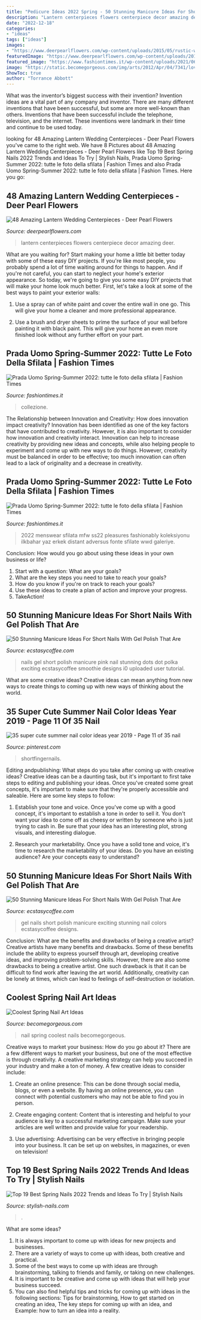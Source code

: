 ```yaml
---
title: "Pedicure Ideas 2022 Spring - 50 Stunning Manicure Ideas For Short Nails With Gel Polish That Are"
description: "Lantern centerpieces flowers centerpiece decor amazing deer"
date: "2022-12-18"
categories:
- "ideas"
tags: ["ideas"]
images:
- "https://www.deerpearlflowers.com/wp-content/uploads/2015/05/rustic-wedding-decor-ideas-flowers-in-lantern-centerpiece-676x1024.jpg"
featuredImage: "https://www.deerpearlflowers.com/wp-content/uploads/2015/05/rustic-wedding-decor-ideas-flowers-in-lantern-centerpiece-676x1024.jpg"
featured_image: "https://www.fashiontimes.it/wp-content/uploads/2021/06/collezione-prada-uomo-spring-summer-2022-2.jpg"
image: "https://static.becomegorgeous.com/img/arts/2012/Apr/04/7341/lovely_nail_art_idea.jpg"
ShowToc: true
author: "Torrance Abbott"
---
```



What was the inventor’s biggest success with their invention?
Invention ideas are a vital part of any company and inventor. There are many different inventions that have been successful, but some are more well-known than others. Inventions that have been successful include the telephone, television, and the internet. These inventions were landmark in their time and continue to be used today.

	

		
looking for 48 Amazing Lantern Wedding Centerpieces - Deer Pearl Flowers you've came to the right web. We have 8 Pictures about 48 Amazing Lantern Wedding Centerpieces - Deer Pearl Flowers like Top 19 Best Spring Nails 2022 Trends and Ideas To Try | Stylish Nails, Prada Uomo Spring-Summer 2022: tutte le foto della sfilata | Fashion Times and also Prada Uomo Spring-Summer 2022: tutte le foto della sfilata | Fashion Times. Here you go:
		
    
## 48 Amazing Lantern Wedding Centerpieces - Deer Pearl Flowers

<img loading=lazy src="https://www.deerpearlflowers.com/wp-content/uploads/2015/05/rustic-wedding-decor-ideas-flowers-in-lantern-centerpiece-676x1024.jpg" onerror="this.onerror=null;this.src='https://tse2.mm.bing.net/th?id=OIP.t8Lek8hByVK80xY-WZze0gHaLO&amp;pid=15.1';" alt="48 Amazing Lantern Wedding Centerpieces - Deer Pearl Flowers">

_Source: deerpearlflowers.com_

>lantern centerpieces flowers centerpiece decor amazing deer. 

	

What are you waiting for? Start making your home a little bit better today with some of these easy DIY projects.
If you're like most people, you probably spend a lot of time waiting around for things to happen. And if you're not careful, you can start to neglect your home's exterior appearance. So today, we're going to give you some easy DIY projects that will make your home look much better. First, let's take a look at some of the best ways to paint your exterior walls: 
1. Use a spray can of white paint and cover the entire wall in one go. This will give your home a cleaner and more professional appearance.

2. Use a brush and dryer sheets to prime the surface of your wall before painting it with black paint. This will give your home an even more finished look without any further effort on your part. 


    
## Prada Uomo Spring-Summer 2022: Tutte Le Foto Della Sfilata | Fashion Times

<img loading=lazy src="https://www.fashiontimes.it/wp-content/uploads/2021/06/collezione-prada-uomo-spring-summer-2022-8.jpg" onerror="this.onerror=null;this.src='https://tse3.mm.bing.net/th?id=OIP.vSlFyNP1kKwWQ9SolBcmSgHaNK&amp;pid=15.1';" alt="Prada Uomo Spring-Summer 2022: tutte le foto della sfilata | Fashion Times">

_Source: fashiontimes.it_

>collezione. 

	

The Relationship between Innovation and Creativity: How does innovation impact creativity?
Innovation has been identified as one of the key factors that have contributed to creativity. However, it is also important to consider how innovation and creativity interact. Innovation can help to increase creativity by providing new ideas and concepts, while also helping people to experiment and come up with new ways to do things. However, creativity must be balanced in order to be effective; too much innovation can often lead to a lack of originality and a decrease in creativity.

    
## Prada Uomo Spring-Summer 2022: Tutte Le Foto Della Sfilata | Fashion Times

<img loading=lazy src="https://www.fashiontimes.it/wp-content/uploads/2021/06/collezione-prada-uomo-spring-summer-2022-2.jpg" onerror="this.onerror=null;this.src='https://tse1.mm.bing.net/th?id=OIP._Lp5S0QKIZiYXpPVOw83ugHaNK&amp;pid=15.1';" alt="Prada Uomo Spring-Summer 2022: tutte le foto della sfilata | Fashion Times">

_Source: fashiontimes.it_

>2022 menswear sfilata mfw ss22 pleasures fashionably koleksiyonu ilkbahar yaz erkek distant adversus fonte sfilate wwd galeriye. 

	

Conclusion: How would you go about using these ideas in your own business or life?
1. Start with a question: What are your goals? 
2. What are the key steps you need to take to reach your goals? 
3. How do you know if you're on track to reach your goals? 
4. Use these ideas to create a plan of action and improve your progress. 
5. TakeAction!

    
## 50 Stunning Manicure Ideas For Short Nails With Gel Polish That Are

<img loading=lazy src="https://i0.wp.com/www.ecstasycoffee.com/wp-content/uploads/2016/09/Pink-smoothie-gel-nails.jpg?resize=564%2C752" onerror="this.onerror=null;this.src='https://tse1.mm.bing.net/th?id=OIP.q05g7cc3vuVvw-UkKTQugQHaJ4&amp;pid=15.1';" alt="50 Stunning Manicure Ideas For Short Nails With Gel Polish That Are">

_Source: ecstasycoffee.com_

>nails gel short polish manicure pink nail stunning dots dot polka exciting ecstasycoffee smoothie designs i0 uploaded user tutorial. 

	

What are some creative ideas?
Creative ideas can mean anything from new ways to create things to coming up with new ways of thinking about the world.

    
## 35 Super Cute Summer Nail Color Ideas Year 2019 - Page 11 Of 35 Nail

<img loading=lazy src="https://i.pinimg.com/originals/30/87/35/3087355fc8aaaef7c347c1048e37ad8b.png" onerror="this.onerror=null;this.src='https://tse3.mm.bing.net/th?id=OIP.34C-8pPxuMBSNrDjRCMB4AHaNK&amp;pid=15.1';" alt="35 super cute summer nail color ideas year 2019 - Page 11 of 35 nail">

_Source: pinterest.com_

>shortfingernails. 

	

Editing andpublishing: What steps do you take after coming up with creative ideas?
Creative ideas can be a daunting task, but it's important to first take steps to editing and publishing your ideas. Once you've created some great concepts, it's important to make sure that they're properly accessible and saleable. Here are some key steps to follow:
1. Establish your tone and voice. Once you've come up with a good concept, it's important to establish a tone in order to sell it. You don't want your idea to come off as cheesy or written by someone who is just trying to cash in. Be sure that your idea has an interesting plot, strong visuals, and interesting dialogue.

2. Research your marketability. Once you have a solid tone and voice, it's time to research the marketability of your ideas. Do you have an existing audience? Are your concepts easy to understand?

    
## 50 Stunning Manicure Ideas For Short Nails With Gel Polish That Are

<img loading=lazy src="http://www.ecstasycoffee.com/wp-content/uploads/2016/09/New-gel-nails.jpg" onerror="this.onerror=null;this.src='https://tse1.mm.bing.net/th?id=OIP.NI9AQkx1Gsh0iTOxH9DQRQHaNK&amp;pid=15.1';" alt="50 Stunning Manicure Ideas For Short Nails With Gel Polish That Are">

_Source: ecstasycoffee.com_

>gel nails short polish manicure exciting stunning nail colors ecstasycoffee designs. 

	

Conclusion: What are the benefits and drawbacks of being a creative artist?
Creative artists have many benefits and drawbacks. Some of these benefits include the ability to express yourself through art, developing creative ideas, and improving problem-solving skills. However, there are also some drawbacks to being a creative artist. One such drawback is that it can be difficult to find work after leaving the art world. Additionally, creativity can be lonely at times, which can lead to feelings of self-destruction or isolation.

    
## Coolest Spring Nail Art Ideas

<img loading=lazy src="https://static.becomegorgeous.com/img/arts/2012/Apr/04/7341/lovely_nail_art_idea.jpg" onerror="this.onerror=null;this.src='https://tse4.mm.bing.net/th?id=OIP.tAhtr9E0d7ud3YD1r1XT8AHaJ4&amp;pid=15.1';" alt="Coolest Spring Nail Art Ideas">

_Source: becomegorgeous.com_

>nail spring coolest nails becomegorgeous. 

	

Creative ways to market your business: How do you go about it?
There are a few different ways to market your business, but one of the most effective is through creativity. A creative marketing strategy can help you succeed in your industry and make a ton of money. A few creative ideas to consider include: 
1. Create an online presence: This can be done through social media, blogs, or even a website. By having an online presence, you can connect with potential customers who may not be able to find you in person. 

2. Create engaging content: Content that is interesting and helpful to your audience is key to a successful marketing campaign. Make sure your articles are well written and provide value for your readership. 

3. Use advertising: Advertising can be very effective in bringing people into your business. It can be set up on websites, in magazines, or even on television!

    
## Top 19 Best Spring Nails 2022 Trends And Ideas To Try | Stylish Nails

<img loading=lazy src="https://stylish-nails.com/wp-content/uploads/2021/07/spring-nail-colors-2022-2-659x400.jpg" onerror="this.onerror=null;this.src='https://tse1.mm.bing.net/th?id=OIP.YhZgUGJz22njWxSPa-5nfAHaEf&amp;pid=15.1';" alt="Top 19 Best Spring Nails 2022 Trends and Ideas To Try | Stylish Nails">

_Source: stylish-nails.com_

>. 

	

What are some ideas?
1. It is always important to come up with ideas for new projects and businesses. 
2. There are a variety of ways to come up with ideas, both creative and practical. 
3. Some of the best ways to come up with ideas are through brainstorming, talking to friends and family, or taking on new challenges. 
4. It is important to be creative and come up with ideas that will help your business succeed. 
5. You can also find helpful tips and tricks for coming up with ideas in the following sections: Tips for brainstorming, How to get started on creating an idea, The key steps for coming up with an idea, and Example: how to turn an idea into a reality.

